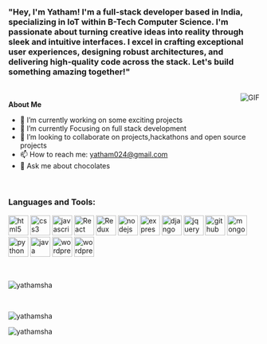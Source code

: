 
<!-- <img src="https://media.giphy.com/media/hvRJCLFzcasrR4ia7z/giphy.gif"> -->

<h3>"Hey, I'm Yatham! I'm a full-stack developer based in India, specializing in IoT within B-Tech Computer Science. I'm passionate about turning creative ideas into reality through sleek and intuitive interfaces. I excel in crafting exceptional user experiences, designing robust architectures, and delivering high-quality code across the stack. Let's build something amazing together!"
</h3>

<br/>


<img align="right" alt="GIF" src="https://media.giphy.com/media/pOZhmE42D1WrCWATLK/giphy.gif" />


**About Me**

- 🔭 I’m currently working on some exciting projects
- 🌱 I’m currently Focusing on  full stack development
- 👯 I’m looking to collaborate on projects,hackathons and open source projects
- 📫 How to reach me: yatham024@gmail.com 
- 💬 Ask me about chocolates

<br />

<h3 align="left">Languages and Tools:</h3>
<p align="left"> 
<a href="https://www.w3schools.com/html/" target="_blank" rel="noreferrer"> <img src="https://www.vectorlogo.zone/logos/w3_html5/w3_html5-icon.svg" alt="html5" width="40" height="40"/></a>  
<a href="https://www.w3schools.com/css/" target="_blank" rel="noreferrer"> <img src="https://www.vectorlogo.zone/logos/w3_css/w3_css-icon.svg" alt="css3" width="40" height="40"/></a>
<a href="https://www.w3schools.com/js/" target="_blank" rel="noreferrer"> <img src="https://www.vectorlogo.zone/logos/javascript/javascript-icon.svg" alt="javascript" width="40" height="40"/></a>
<a href="https://react.dev/" target="_blank" rel="noreferrer"> <img src="https://www.vectorlogo.zone/logos/reactjs/reactjs-icon.svg" alt="React" width="40" height="40"/></a>
<a href="https://redux.js.org/" target="_blank" rel="noreferrer"> <img src="https://www.vectorlogo.zone/logos/js_redux/js_redux-icon.svg" alt="Redux" width="40" height="40"/></a>  
<a href="https://nodejs.org/en" target="_blank" rel="noreferrer"> <img src="https://www.vectorlogo.zone/logos/nodejs/nodejs-icon.svg" alt="nodejs" width="40" height="40"/></a>
<a href="https://expressjs.com/" target="_blank" rel="noreferrer"> <img src="https://www.vectorlogo.zone/logos/expressjs/expressjs-icon.svg" alt="express" width="40" height="40"/></a>
<a href="https://www.djangoproject.com/" target="_blank" rel="noreferrer"> <img src="https://www.vectorlogo.zone/logos/djangoproject/djangoproject-icon.svg" alt="django" width="40" height="40"/></a>
<a href="https://jquery.com/" target="_blank" rel="noreferrer"> <img src="https://www.vectorlogo.zone/logos/jquery/jquery-icon.svg" alt="jquery" width="40" height="40"/></a>
<a href="https://github.com/" target="_blank" rel="noreferrer"> <img src="https://www.vectorlogo.zone/logos/github/github-icon.svg" alt="github" width="40" height="40"/></a>
<a href="https://git-scm.com/" target="_blank" rel="noreferrer"> <img src="https://www.vectorlogo.zone/logos/git-scm/git-scm-icon.svg" alt="mongodb" width="40" height="40"/></a>
<a href="https://www.python.org/" target="_blank" rel="noreferrer"> <img src="https://www.vectorlogo.zone/logos/python/python-icon.svg" alt="python" width="40" height="40"/></a>
<a href="https://www.java.com/en/" target="_blank" rel="noreferrer"> <img src="https://www.vectorlogo.zone/logos/java/java-icon.svg" alt="java" width="40" height="40"/></a>
<a href="https://wordpress.com/" target="_blank" rel="noreferrer"> <img src="https://www.vectorlogo.zone/logos/wordpress/wordpress-icon.svg" alt="wordpress" width="40" height="40"/></a>
<a href="https://www.npmjs.com/" target="_blank" rel="noreferrer"> <img src="https://www.vectorlogo.zone/logos/npmjs/npmjs-icon.svg" alt="wordpress" width="40" height="40"/></a>




</p>
<br />

<p><img align="center" src="https://github-readme-stats.vercel.app/api/top-langs?username=yathamsha&show_icons=true&locale=en&layout=compact" alt="yathamsha" /></p>
<br />
<p><img align="center" src="https://github-readme-stats.vercel.app/api?username=yathamsha&show_icons=true&locale=en" alt="yathamsha" /></p>

<p><img align="center" src="https://github-readme-streak-stats.herokuapp.com/?user=yathamsha&" alt="yathamsha" /></p>
